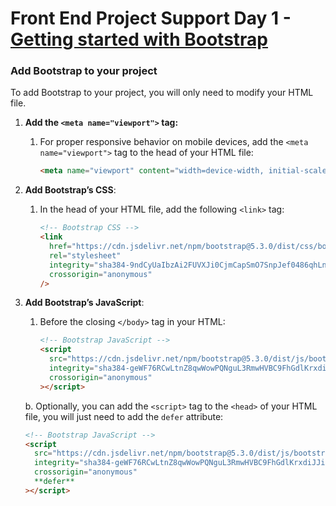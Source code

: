 # Front End Project Support Day 1 - [Getting started with Bootstrap](https://getbootstrap.com/docs/5.3/getting-started/introduction/#quick-start)

### Add Bootstrap to your project

To add Bootstrap to your project, you will only need to modify your HTML file.

1. **Add the `<meta name="viewport">` tag:**
   1. For proper responsive behavior on mobile devices, add the `<meta name="viewport">` tag to the head of your HTML file:

      ```html
      <meta name="viewport" content="width=device-width, initial-scale=1" />
      ```
2. **Add Bootstrap’s CSS**:
   1. In the head of your HTML file, add the following `<link>` tag:

      ```html
      <!-- Bootstrap CSS -->
      <link
        href="https://cdn.jsdelivr.net/npm/bootstrap@5.3.0/dist/css/bootstrap.min.css"
        rel="stylesheet"
        integrity="sha384-9ndCyUaIbzAi2FUVXJi0CjmCapSmO7SnpJef0486qhLnuZ2cdeRhO02iuK6FUUVM"
        crossorigin="anonymous"
      />
      ```
3. **Add Bootstrap’s JavaScript**:

   1. Before the closing `</body>` tag in your HTML:

      ```html
      <!-- Bootstrap JavaScript -->
      <script
        src="https://cdn.jsdelivr.net/npm/bootstrap@5.3.0/dist/js/bootstrap.bundle.min.js"
        integrity="sha384-geWF76RCwLtnZ8qwWowPQNguL3RmwHVBC9FhGdlKrxdiJJigb/j/68SIy3Te4Bkz"
        crossorigin="anonymous"
      ></script>
      ```

   b. Optionally, you can add the `<script>` tag to the `<head>` of your HTML file, you will just need to add the `defer` attribute:

   ```html
   <!-- Bootstrap JavaScript -->
   <script
     src="https://cdn.jsdelivr.net/npm/bootstrap@5.3.0/dist/js/bootstrap.bundle.min.js"
     integrity="sha384-geWF76RCwLtnZ8qwWowPQNguL3RmwHVBC9FhGdlKrxdiJJigb/j/68SIy3Te4Bkz"
     crossorigin="anonymous"
     **defer**
   ></script>
   ```

